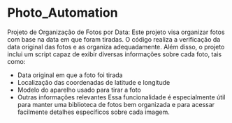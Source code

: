 # Photo_Automation
 Projeto de Organização de Fotos por Data:
Este projeto visa organizar fotos com base na data em que foram tiradas. O código realiza a verificação da data original das fotos e as organiza adequadamente. Além disso, o projeto inclui um script capaz de exibir diversas informações sobre cada foto, tais como:
 - Data original em que a foto foi tirada
 - Localização das coordenadas de latitude e longitude
 - Modelo do aparelho usado para tirar a foto
 - Outras informações relevantes
Essa funcionalidade é especialmente útil para manter uma biblioteca de fotos bem organizada e para acessar facilmente detalhes específicos sobre cada imagem.
